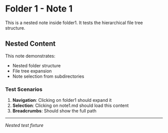 # Folder 1 - Note 1

This is a nested note inside folder1. It tests the hierarchical file tree structure.

## Nested Content

This note demonstrates:
- Nested folder structure
- File tree expansion
- Note selection from subdirectories

### Test Scenarios

1. **Navigation**: Clicking on folder1 should expand it
2. **Selection**: Clicking on note1.md should load this content
3. **Breadcrumbs**: Should show the full path

---

*Nested test fixture*
